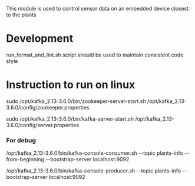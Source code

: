 This module is used to control sensor data on an embedded device closest to the plants

# Development
run_format_and_lint.sh script should be used to maintain consistent code style

# Instruction to run on linux
sudo /opt/kafka_2.13-3.6.0/bin/zookeeper-server-start.sh /opt/kafka_2.13-3.6.0/config/zookeeper.properties

sudo /opt/kafka_2.13-3.6.0/bin/kafka-server-start.sh /opt/kafka_2.13-3.6.0/config/server.properties

### For debug
/opt/kafka_2.13-3.6.0/bin/kafka-console-consumer.sh --topic plants-info --from-beginning --bootstrap-server localhost:9092

/opt/kafka_2.13-3.6.0/bin/kafka-console-producer.sh --topic plants-info --bootstrap-server localhost:9092
